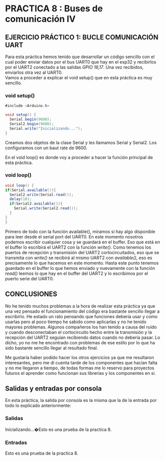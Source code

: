 # **PRACTICA 8 : Buses de comunicación IV**

## **EJERCICIO PRÁCTICO 1: BUCLE COMUNICACIÓN UART**
  
Para esta práctica hemos tenido que desarrollar un código sencillo con el cual poder enviar datos por el bus UART0 que hay en el esp32 y recibirlos por el UART2 conectado a las salidas *GPIO 16,17*.
Una vez recibidos, enviarlos otra vez al UART0.  
Vamos a proceder a explicar el void setup() que en esta práctica es muy sencillo.
  
  ### **void setup()**

  ```cs
#include <Arduino.h>

void setup() {
    Serial.begin(9600);
    Serial2.begin(9600);
    Serial.write("Inicializando...");
}
  ```

Creamos dos objetos de la clase Serial y les llamamos Serial y Serial2. Los configuramos con un baut rate de 9600.

En el void loop() es donde voy a proceder a hacer la función principal de esta práctica.
  
  ### **void loop()**
  ```cs
void loop() {
  if(Serial.available()){
    Serial2.write(Serial.read());
    delay(10);
    if(Serial2.available()){
      Serial.write(Serial2.read());
    }
  }
}
  ```
Primero de todo con la función available(), miramos si hay algo disponible para leer desde el serial port del UART0.
En este momento nosotros podemos escribir cualquier cosa y se guardará en el buffer.
Eso que está en el buffer lo escribirá el UART2 con la función *write()*. Como tenemos los puertos de recepción y transmisión del UART2 cortocircuitados, eso que se transmita con *write()* se recibirá al mismo UART2 con *available()*, eso es precisamente lo que hacemos en este momento.
Hasta este punto tenemos guardado en el buffer lo que hemos enviado y nuevamente con la función *read()* leemos lo que hay en el buffer del UART2 y lo escribimos por el puerto serie del UART0.
  
  ## **CONCLUSIONES**
  
  No he tenido muchos problemas a la hora de realizar esta práctica ya que una vez pensado el funcionamiento del código era bastante sencillo llegar a escribirlo.
  He estado un rato pensando que funciones debería usar y como usarlas pero al poco tiempo he sabido como aplicarlas y no he tenido mayores problemas.
  Algunos compañeros los han tenido a causa del ruido y cuando desconectaban el cortocircuito hecho entre la transmisión y la recepción del UART2 seguían recibiendo datos cuando no debería pasar. Lo dicho, yo no me he encontrado con problemas de ese estilo por lo que ha sido bastante sencillo llegar al resultado final.

Me gustaría haber podido hacer los otros ejercicios ya que me resultaron interesantes, pero me di cuenta tarde de los componentes que hacían falta y no me llegaron a tiempo, de todas formas me lo reservo para proyectos futuros el aprender como funcionan sus librerías y los componentes en si.

  ## Salidas y entradas por consola
  En esta práctica, la salida por consola es la misma que la de la entrada por todo lo explicado anteriormente:
  ### Salidas  

  Inicializando...�Esto es una prueba de la practica 8.

  ### Entradas  

  Esto es una prueba de la practica 8.